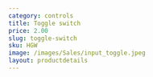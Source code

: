 ```yaml
---
category: controls
title: Toggle switch
price: 2.00
slug: toggle-switch
sku: HGW
image: /images/Sales/input_toggle.jpeg
layout: productdetails
---
```

